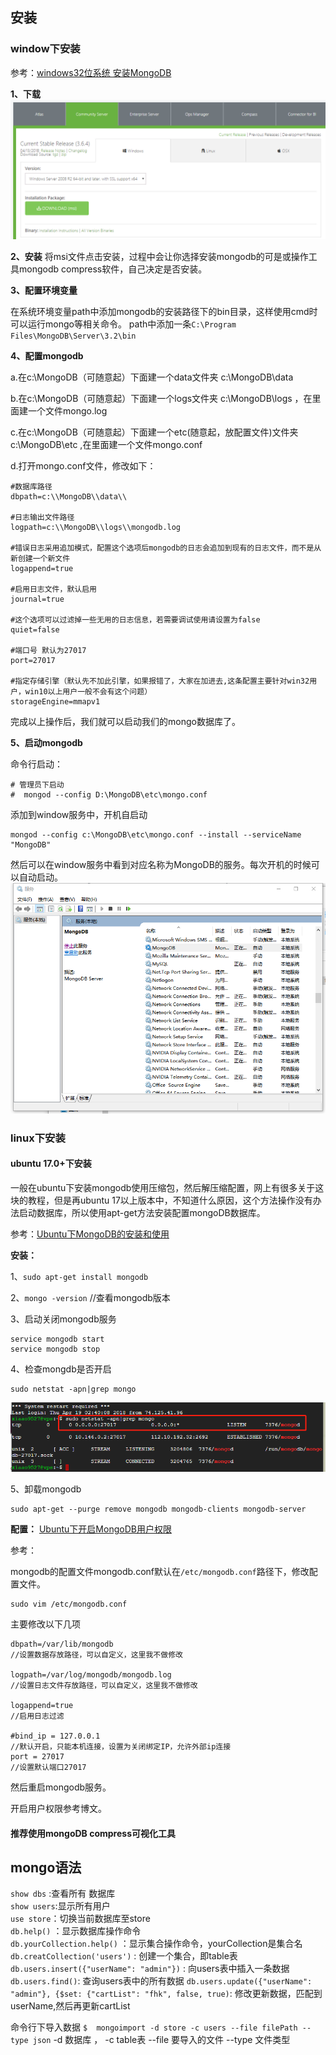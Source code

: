 
## 安装
### window下安装
参考：[windows32位系统 安装MongoDB](http://www.imooc.com/article/18438)

**1、下载**
![](../assets/mongodb-download.png)

**2、安装**
将msi文件点击安装，过程中会让你选择安装mongodb的可是或操作工具mongodb compress软件，自己决定是否安装。

**3、配置环境变量**

在系统环境变量path中添加mongodb的安装路径下的bin目录，这样使用cmd时可以运行mongo等相关命令。
path中添加一条`C:\Program Files\MongoDB\Server\3.2\bin  `

**4、配置mongodb**

a.在c:\\MongoDB（可随意起）下面建一个data文件夹 c:\\MongoDB\\data

b.在c:\\MongoDB（可随意起）下面建一个logs文件夹 c:\\MongoDB\\logs ，在里面建一个文件mongo.log

c.在c:\\MongoDB（可随意起）下面建一个etc(随意起，放配置文件)文件夹 c:\\MongoDB\\etc ,在里面建一个文件mongo.conf

d.打开mongo.conf文件，修改如下：
```
#数据库路径
dbpath=c:\\MongoDB\\data\\

#日志输出文件路径
logpath=c:\\MongoDB\\logs\\mongodb.log

#错误日志采用追加模式，配置这个选项后mongodb的日志会追加到现有的日志文件，而不是从新创建一个新文件
logappend=true

#启用日志文件，默认启用
journal=true

#这个选项可以过滤掉一些无用的日志信息，若需要调试使用请设置为false
quiet=false

#端口号 默认为27017
port=27017

#指定存储引擎（默认先不加此引擎，如果报错了，大家在加进去,这条配置主要针对win32用户，win10以上用户一般不会有这个问题）
storageEngine=mmapv1
```
完成以上操作后，我们就可以启动我们的mongo数据库了。

**5、启动mongodb**

命令行启动：
```
# 管理员下启动
#  mongod --config D:\MongoDB\etc\mongo.conf
```
添加到window服务中，开机自启动
```
mongod --config c:\MongoDB\etc\mongo.conf --install --serviceName "MongoDB"  
```
然后可以在window服务中看到对应名称为MongoDB的服务。每次开机的时候可以自动启动。
![](../assets/mongodb-start.png)

### linux下安装

#### ubuntu 17.0+下安装
一般在ubuntu下安装mongodb使用压缩包，然后解压缩配置，网上有很多关于这块的教程，但是再ubuntu 17以上版本中，不知道什么原因，这个方法操作没有办法启动数据库，所以使用apt-get方法安装配置mongoDB数据库。

参考：[Ubuntu下MongoDB的安装和使用](https://blog.csdn.net/Flyfish111222/article/details/51886787)

**安装：**

1、`sudo apt-get install mongodb`

2、`mongo -version`  //查看mongodb版本

3、启动关闭mongodb服务
```
service mongodb start 
service mongodb stop
```

4、检查mongdb是否开启
```
sudo netstat -apn|grep mongo
```
![](../assets/mongodb-i.png)

5、卸载mongodb
```
sudo apt-get --purge remove mongodb mongodb-clients mongodb-server
```

**配置：**
[Ubuntu下开启MongoDB用户权限](https://blog.csdn.net/Flyfish111222/article/details/51886840)

参考：

mongodb的配置文件mongodb.conf默认在`/etc/mongodb.conf`路径下，修改配置文件。
```
sudo vim /etc/mongodb.conf
```
主要修改以下几项
```
dbpath=/var/lib/mongodb
//设置数据存放路径，可以自定义，这里我不做修改

logpath=/var/log/mongodb/mongodb.log
//设置日志文件存放路径，可以自定义，这里我不做修改

logappend=true
//启用日志过滤

#bind_ip = 127.0.0.1
//默认开启，只能本机连接，设置为关闭绑定IP，允许外部ip连接
port = 27017
//设置默认端口27017

```
然后重启mongodb服务。

开启用户权限参考博文。

#### 推荐使用mongoDB compress可视化工具

## mongo语法


`show dbs`  :查看所有 数据库  
`show users`:显示所有用户  
`use store`：切换当前数据库至store  
`db.help()` ：显示数据库操作命令   
`db.yourCollection.help()` ：显示集合操作命令，yourCollection是集合名  
`db.creatCollection('users')` : 创建一个集合，即table表  
`db.users.insert({"userName": "admin"})` : 向users表中插入一条数据  
`db.users.find()`: 查询users表中的所有数据
`db.users.update({"userName": "admin"}, {$set: {"cartList": "fhk", false, true)`: 修改更新数据，匹配到userName,然后再更新cartList

命令行下导入数据
`$  mongoimport -d store -c users --file filePath --type json` -d 数据库 ， -c table表 --file 要导入的文件 --type 文件类型



